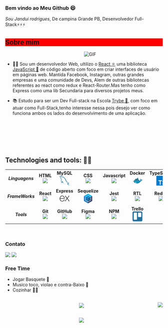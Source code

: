 ### Bem vindo ao Meu Github 😄

*Sou Jandui rodrigues*, De campina Grande PB, Desenvolvedor Full-Stack⚡⚡⚡

<h2 style="background-color: red;">Sobre mim</h2>
<img align="right" alt="GIF" src="https://cdn.dribbble.com/users/982810/screenshots/4916063/my_working_desktop_animation.gif" width=50% />
<br>


- 👨‍💻  Sou um desenvolvedor Web, ultilizo o <a href="https://react.dev/">React ⚛️</a> uma biblioteca <a href="https://www.javascript.com/"> JavaScript 🚀</a> de código aberto com foco em criar interfaces de usuário em páginas web. Mantida Facebook, Instagram, outras grandes empresas e uma comunidade de Devs, Alem de outras bibliotecas referentes ao react como redux e React-Router.Mas tenho como Express como uma lib Secundaria para diversos projetos meus.
  
- 📚  Estudo para ser um Dev Full-stack na Escola <a href="https://www.betrybe.com/">Trybe  💚</a>, com foco em atuar como Full-Stack,tenho interesse nessa pois desejo ver como funciona ambos os lados do desenvolvimento de uma aplicação.

<br>
<br>
<br>
<br>
<br>

<h2>Technologies and tools: 🧑‍💻</h2> 

<div align="left">
  <table>
  <tbody>
    <tr>
      <td align="center">
        <strong>
          <em>Linguagens</em>
        </strong>
      </td>
      <td width="80px" align="center">
        <span><strong>HTML</strong></span><br>
        <img height="32" src="https://cdn.jsdelivr.net/gh/devicons/devicon/icons/html5/html5-original.svg">
      </td>
      <td width="80px" align="center">
        <span><strong>MySQL</strong></span><br>
        <img height="32" src="https://github.com/devicons/devicon/blob/master/icons/mysql/mysql-original.svg">
      </td>
      <td width="80px" align="center">
        <span><strong>CSS</strong></span><br>
        <img height="32px" src="https://cdn.jsdelivr.net/gh/devicons/devicon/icons/css3/css3-original.svg">
      </td>
      <td width="80px" align="center">
        <span><strong>Javascript</strong></span><br>
        <img height="32px" src="https://upload.vectorlogo.zone/logos/javascript/images/239ec8a4-163e-4792-83b6-3f6d96911757.svg">
      </td>
      <td width="80px" align="center">
        <span><strong>Docker</strong></span><br>
        <img height="32px" src="https://github.com/devicons/devicon/blob/master/icons/docker/docker-original.svg">
      </td>
      <td width="80px" align="center">
        <span><strong>TypeScript</strong></span><br>
        <img height="32px" src="https://github.com/devicons/devicon/blob/master/icons/typescript/typescript-plain.svg">
      </td>
    </tr>
    <tr >
      <td align="center">
        <strong>
          <em>FrameWorks</em>
        </strong>
      </td>
      <td width="80px" align="center">
        <span><strong>React</strong></span><br>
        <img height="32px" src="https://cdn.jsdelivr.net/gh/devicons/devicon/icons/react/react-original.svg">
      </td>
      <td width="80px" align="center">
        <span><strong>Express</strong></span><br>
        <img height="32px" src="https://github.com/devicons/devicon/blob/master/icons/express/express-original.svg">
      </td>
      <td width="80px" align="center">
        <span><strong>Sequelize</strong></span><br>
        <img height="32px" src="https://github.com/devicons/devicon/blob/master/icons/sequelize/sequelize-original.svg">
      </td>
      <td width="80px" align="center">
        <span><strong>Jest</strong></span><br>
        <img height="32px" src="https://www.vectorlogo.zone/logos/jestjsio/jestjsio-icon.svg">
      </td>
      <td width="80px" align="center">
        <span><strong>RTL</strong></span><br>
        <img height="32" src="https://testing-library.com/img/octopus-128x128.png">
      </td>
      <td width="80px" align="center">
        <span><strong>Redux</strong></span><br>
        <img height="32" src="https://cdn.worldvectorlogo.com/logos/redux.svg">
      </td>
    </tr>
    <tr >
      <td align="center">
        <strong>
          <em>Tools</em>
        </strong>
      </td>
      <td width="80px" align="center">
        <span><strong>Git</strong></span><br>
        <img height="32px" src="https://cdn.jsdelivr.net/gh/devicons/devicon/icons/git/git-plain.svg">
      </td>
      <td width="80px" align="center">
        <span><strong>GitHub</strong></span><br>
        <img height="32px" src="https://www.vectorlogo.zone/logos/github/github-tile.svg">
      </td>
      <td width="80px" align="center">
        <span><strong>Figma</strong></span><br>
        <img height="32px" src="https://www.vectorlogo.zone/logos/figma/figma-icon.svg">
      </td>
       <td width="80px" align="center">
        <span><strong>NPM</strong></span><br>
        <img height="32px" src="https://cdn.cdnlogo.com/logos/n/45/npm.svg">
      </td>
      <td width="80px" align="center">
        <span><strong>Trello</strong></span><br>
        <img height="32px" src="https://github.com/devicons/devicon/blob/master/icons/trello/trello-plain.svg">
      </td>
    </tr>
  </tbody>
</table>
</div>
<br>

<h3>Contato</h3>

<a href="mailto: janduineto18@gmail.com"><img src="https://img.shields.io/badge/Gmail-D14836?style=for-the-badge&logo=gmail&logoColor=white" target="_blank"></a>
<a href=""> 
<img src="https://img.shields.io/badge/LinkedIn-0077B5?style=for-the-badge&logo=linkedin&logoColor=white">
</a>
<h3>Free Time</h3>

<ul>
  <li>
     Jogar Basquete 🏀
  </li>
  <li>
    Musico toco, violao e contra-Baixo 🎸
  </li>
  <li>
    Cozinhar 👨‍🍳
  </li>
</ul>
<br>
<div align="center">
  <img align="right" height="180em" src="https://github-readme-stats.vercel.app/api?username=jandui-rodrigues&show_icons=true&theme=tokyonight"/>
  <img align="center" height="180em" src="https://github-readme-stats.vercel.app/api/top-langs/?username=jandui-rodrigues&layout=compact&langs_count=10&theme=tokyonight"/>
<br>
<br>
  <p align="center"> <a href="https://git.io/streak-stats"><img src="https://streak-stats.demolab.com?user=jandui-rodrigues&theme=tokyonight&border_radius=5&date_format=M%20j%5B%2C%20Y%5D&mode=weekly"/>

  <!-- TEMAS: dark, radical, merko, gruvbox, tokyonight, onedark, cobalt, synthwave, highcontrast, dracula -->
</div>

